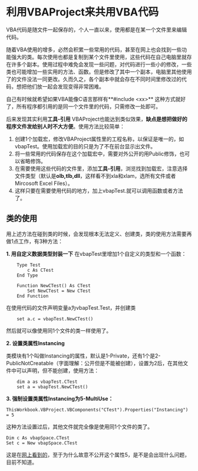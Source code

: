 ﻿# 利用VBAProject来共用VBA代码

VBA代码是随文件一起保存的，个人一直以来，使用都是在某一个文件里来编辑代码。

随着VBA使用的增多，必然会积累一些常用的代码，甚至在网上也会找到一些功能强大的类。每次使用也都是复制到某个文件里使用，这些代码在自己电脑里就存在许多个副本。使用过程中难免会发现一些问题，对代码进行一些小的修改，一些类也可能增加一些实用的方法、函数。但是修改了其中一个副本，电脑里其他使用了的文件没法一同更改。久而久之，各个副本中就会存在不同时间里修改过的代码，想把他们放一起会发现变得非常困难。

自己有时候就希望如果VBA能像C语言那样有**#include &lt;xx&gt;** 这种方式就好了，所有程序都引用的是同一个文件里的代码，只需修改一处即可。

后来发现其实利用**工具-引用** VBAProject也能达到类似效果，**缺点是想把做好的程序文件发给别人时不大方便**。使用方法比较简单：

 1. 创建1个加载宏，修改VBAProject属性里的工程名称，以保证是唯一的，如vbapTest。使用加载宏的目的只是为了不在前台显示出文件。
 2. 将一些常用的代码保存在这个加载宏中，需要对外公开的用Public修饰，也可以省略修饰。
 3. 在需要使用这些代码的文件里，添加**工具-引用**，浏览找到加载宏，注意选择文件类型（默认是**olb,tlb,dll**，这样看不到xla和xlam，选所有文件或者Mircosoft Excel Files）。
 4. 这样只要在需要使用代码的地方，加上vbapTest.就可以调用函数或者方法了。

## 类的使用

用上述方法在碰到类的时候，会发现根本无法定义、创建类，类的使用方法需要再做1点工作，有3种方法：

 **1. 用自定义数据类型封装一下**
 在vbapTest里增加1个自定义的类型和一个函数：

        Type Test
            c As CTest
        End Type
        
        Function NewCTest() As CTest
            Set NewCTest = New CTest
        End Function
        
在使用代码的文件声明变量a为vbapTest.Test，并创建类

        set a.c = vbapTest.NewCTest()
        
然后就可以像使用同1个文件的类一样使用了。

 **2. 设置类属性Instancing**
 
 类模块有1个叫做Instancing的属性，默认是1-Private，还有1个是2-PublicNotCreatable（字面理解：公开但是不能被创建），设置为2后，在其他文件中可以声明，但不能创建，使用方法：
        
        dim a as vbapTest.CTest
        set a = vbapTest.NewCTest()
        
 **3. 强制设置类属性Instancing为5-MultiUse：**
        
    ThisWorkbook.VBProject.VBComponents("CTest").Properties("Instancing") = 5

这种方法设置过后，其他文件就完全像是使用同1个文件的类了。

    Dim c As vbapSpace.CTest
    Set c = New vbapSpace.CTest
    
这是在[网上看到的][1]，至于为什么故意不公开这个属性5，是不是会出现什么问题，目前不知道。


  [1]: http://blog.sina.com.cn/s/blog_bbfa8f220101d214.html